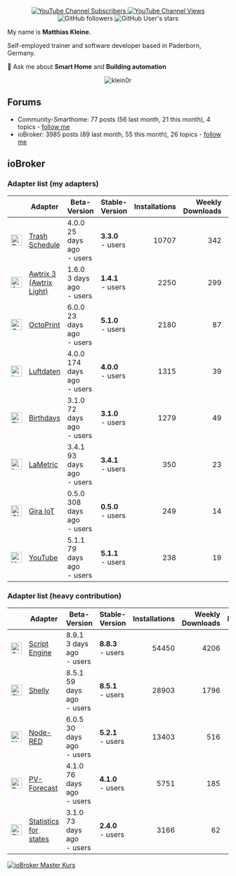 <p align=center>
  <a href="https://www.youtube.com/c/Hausautomatisierung-com/"><img alt="YouTube Channel Subscribers" src="https://img.shields.io/youtube/channel/subscribers/UCRDCsZvUg75Bibp9qYbHivw?label=haus-automatisierung.com&logo=youtube&style=flat-square"> <img alt="YouTube Channel Views" src="https://img.shields.io/youtube/channel/views/UCRDCsZvUg75Bibp9qYbHivw?logo=youtube&style=flat-square"></a> <img alt="GitHub followers" src="https://img.shields.io/github/followers/klein0r?logo=github&style=flat-square"> <img alt="GitHub User's stars" src="https://img.shields.io/github/stars/klein0r?affiliations=OWNER&logo=github&style=flat-square">
</p>

My name is **Matthias Kleine**.

Self-employed trainer and software developer based in Paderborn, Germany.

💬 Ask me about **Smart Home** and **Building automation**

<p align="center">
  <img src="https://github-readme-stats.vercel.app/api?username=klein0r&show_icons=true&theme=calm" alt="klein0r" />
</p>

## Forums

- Community-Smarthome: 77 posts (56 last month, 21 this month), 4 topics - [follow me](https://community-smarthome.com/u/haus_automation/summary)
- ioBroker: 3985 posts (89 last month, 55 this month), 26 topics - [follow me](https://forum.iobroker.net/user/haus-automatisierung)

## ioBroker

### Adapter list (my adapters)

| | Adapter | Beta-Version | Stable-Version | Installations | Weekly Downloads | Issues |
|-|---------|--------------|----------------|--------------:|-----------------:|-------:|
| <img src="https://raw.githubusercontent.com/klein0r/ioBroker.trashschedule/master/admin/trashschedule.png" alt="Trash Schedule" width="25" /> | [Trash Schedule](https://github.com/klein0r/ioBroker.trashschedule) | 4.0.0<br />25 days ago<br />- users | **3.3.0**<br />- users | 10707 | 342 | 6 |
| <img src="https://raw.githubusercontent.com/klein0r/ioBroker.awtrix-light/master/admin/awtrix-light.png" alt="Awtrix 3 (Awtrix Light)" width="25" /> | [Awtrix 3 (Awtrix Light)](https://github.com/klein0r/ioBroker.awtrix-light) | 1.6.0<br />3 days ago<br />- users | **1.4.1**<br />- users | 2250 | 299 | 10 |
| <img src="https://raw.githubusercontent.com/klein0r/ioBroker.octoprint/master/admin/octoprint.png" alt="OctoPrint" width="25" /> | [OctoPrint](https://github.com/klein0r/ioBroker.octoprint) | 6.0.0<br />23 days ago<br />- users | **5.1.0**<br />- users | 2180 | 87 | 6 |
| <img src="https://raw.githubusercontent.com/klein0r/ioBroker.luftdaten/master/admin/luftdaten.png" alt="Luftdaten" width="25" /> | [Luftdaten](https://github.com/klein0r/ioBroker.luftdaten) | 4.0.0<br />174 days ago<br />- users | **4.0.0**<br />- users | 1315 | 39 | 1 |
| <img src="https://raw.githubusercontent.com/klein0r/ioBroker.birthdays/master/admin/birthdays.png" alt="Birthdays" width="25" /> | [Birthdays](https://github.com/klein0r/ioBroker.birthdays) | 3.1.0<br />72 days ago<br />- users | **3.1.0**<br />- users | 1279 | 49 | 3 |
| <img src="https://raw.githubusercontent.com/klein0r/ioBroker.lametric/master/admin/lametric.png" alt="LaMetric" width="25" /> | [LaMetric](https://github.com/klein0r/ioBroker.lametric) | 3.4.1<br />93 days ago<br />- users | **3.4.1**<br />- users | 350 | 23 | 5 |
| <img src="https://raw.githubusercontent.com/klein0r/ioBroker.gira-iot/master/admin/gira-iot.png" alt="Gira IoT" width="25" /> | [Gira IoT](https://github.com/klein0r/ioBroker.gira-iot) | 0.5.0<br />308 days ago<br />- users | **0.5.0**<br />- users | 249 | 14 | 2 |
| <img src="https://raw.githubusercontent.com/klein0r/ioBroker.youtube/master/admin/youtube.png" alt="YouTube" width="25" /> | [YouTube](https://github.com/klein0r/ioBroker.youtube) | 5.1.1<br />79 days ago<br />- users | **5.1.1**<br />- users | 238 | 19 | 1 |

### Adapter list (heavy contribution)

| | Adapter | Beta-Version | Stable-Version | Installations | Weekly Downloads | Issues |
|-|---------|--------------|----------------|--------------:|-----------------:|-------:|
| <img src="https://raw.githubusercontent.com/ioBroker/ioBroker.javascript/master/admin/javascript.png" alt="Script Engine" width="25" /> | [Script Engine](https://github.com/iobroker/ioBroker.javascript) | 8.9.1<br />3 days ago<br />- users | **8.8.3**<br />- users | 54450 | 4206 | 105 |
| <img src="https://raw.githubusercontent.com/iobroker-community-adapters/ioBroker.shelly/master/admin/shelly.png" alt="Shelly" width="25" /> | [Shelly](https://github.com/iobroker-community-adapters/ioBroker.shelly) | 8.5.1<br />59 days ago<br />- users | **8.5.1**<br />- users | 28903 | 1796 | 35 |
| <img src="https://raw.githubusercontent.com/ioBroker/ioBroker.node-red/master/admin/node-red.png" alt="Node-RED" width="25" /> | [Node-RED](https://github.com/ioBroker/ioBroker.node-red) | 6.0.5<br />30 days ago<br />- users | **5.2.1**<br />- users | 13403 | 516 | 28 |
| <img src="https://raw.githubusercontent.com/iobroker-community-adapters/ioBroker.pvforecast/main/admin/pvforecast.png" alt="PV-Forecast" width="25" /> | [PV-Forecast](https://github.com/iobroker-community-adapters/ioBroker.pvforecast) | 4.1.0<br />76 days ago<br />- users | **4.1.0**<br />- users | 5751 | 185 | 5 |
| <img src="https://raw.githubusercontent.com/iobroker-community-adapters/ioBroker.statistics/master/admin/statistics.png" alt="Statistics for states" width="25" /> | [Statistics for states](https://github.com/iobroker-community-adapters/ioBroker.statistics) | 3.1.0<br />73 days ago<br />- users | **2.4.0**<br />- users | 3166 | 62 | 3 |

[![ioBroker Master Kurs](https://haus-automatisierung.com/images/ads/ioBroker-Kurs.png?2025)](https://haus-automatisierung.com/iobroker-kurs/?refid=github-profile)
